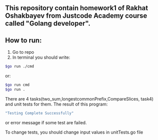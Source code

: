 
## This repository  contain homework1 of Rakhat Oshakbayev from  Justcode Academy course called "Golang developer".

## How to run:
1. Go to repo 
2. In terminal you should write: 
```bash
$go run ./cmd
```
or: 
```bash
$go run cmd
$go run .
```
There are 4 tasks(two_sum,longestcommonPrefix,CompareSlices, task4) and unit tests for them. The result of this program:
```bash
"Testing Complete Successfully"
```
or error message if some test are failed.

To change tests, you should change input values in unitTests.go file      